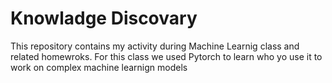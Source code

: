 # Knowladge Discovary

This repository contains my activity during Machine Learnig class and related homewroks. For this class we used Pytorch to learn who yo use it to work on complex machine learnign models
